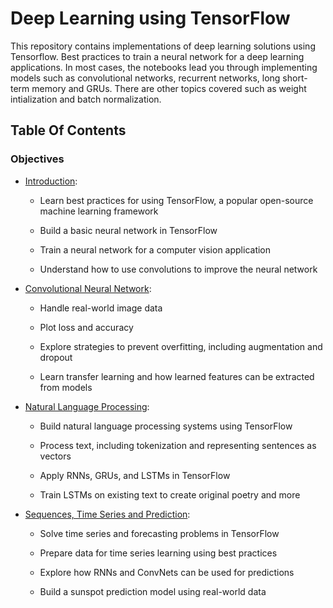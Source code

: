 # Deep Learning using TensorFlow

This repository contains implementations of deep learning solutions using Tensorflow. Best practices to train a neural network for a deep learning applications. In most cases, the notebooks lead you through implementing models such as convolutional networks, recurrent networks, long short-term memory and GRUs. There are other topics covered such as weight intialization and batch normalization.

## Table Of Contents

### Objectives

* [Introduction](https://github.com/gauthamsathyan/deep-learning-with-tensorflow/tree/main/Introduction):

  - Learn best practices for using TensorFlow, a popular open-source machine learning framework

  - Build a basic neural network in TensorFlow

  - Train a neural network for a computer vision application

  - Understand how to use convolutions to improve the neural network


* [Convolutional Neural Network](https://github.com/gauthamsathyan/deep-learning-with-tensorflow/tree/main/Convolutional%20Neural%20Network):

  - Handle real-world image data

  - Plot loss and accuracy

  - Explore strategies to prevent overfitting, including augmentation and dropout

  - Learn transfer learning and how learned features can be extracted from models


* [Natural Language Processing](https://github.com/gauthamsathyan/deep-learning-with-tensorflow/tree/main/Natural%20Language%20Processing):

  - Build natural language processing systems using TensorFlow

  - Process text, including tokenization and representing sentences as vectors

  - Apply RNNs, GRUs, and LSTMs in TensorFlow

  - Train LSTMs on existing text to create original poetry and more


* [Sequences, Time Series and Prediction](https://github.com/gauthamsathyan/deep-learning-with-tensorflow/tree/main/Sequences%2C%20Time%20Series%20and%20Prediction): 

  - Solve time series and forecasting problems in TensorFlow

  - Prepare data for time series learning using best practices

  - Explore how RNNs and ConvNets can be used for predictions

  - Build a sunspot prediction model using real-world data
